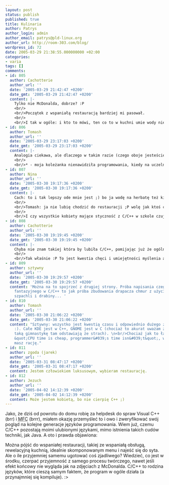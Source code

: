 ```yaml
---
layout: post
status: publish
published: true
title: Kulinaria
author: Patrys
author_login: admin
author_email: patrys@pld-linux.org
author_url: http://room-303.com/blog/
wordpress_id: 72
date: 2005-03-29 21:38:55.000000000 +02:00
categories:
- varia
tags: []
comments:
- id: 805
  author: Cachotterie
  author_url: ''
  date: '2005-03-29 21:42:47 +0200'
  date_gmt: '2005-03-29 21:42:47 +0200'
  content: |-
    Tylko nie McDonalda, dobrze? :P
    <br/>
    <br/>Początek z wspaniałą restauracją bardziej mi pasował.
    <br/>
    <br/>I tak w ogóle: i kto to mówi, ten co to w kuchni umie wody nie przypalić i mikrofalę obsłużyć? :PPP
- id: 806
  author: Tomash
  author_url: ''
  date: '2005-03-29 23:17:03 +0200'
  date_gmt: '2005-03-29 23:17:03 +0200'
  content: |-
    Analogia ciekawa, ale dlaczego w takim razie (czego oboje jesteście najlepszym przykładem ;)) to faceci wolą siedzieć w kuchni i gotować, a kobiety do restauracji*?
    <br/>
    <br/>* - moja koleżanka nienawidziła programowania, kiedy na uczelni przez dwa semestry próbowali w nią wcisnąć C i C++ (po jednym semestrze); teraz mamy semestr Javy i programowanie zaczęło jej się bardzo podobać.
- id: 807
  author: Nina
  author_url: ''
  date: '2005-03-30 19:17:36 +0200'
  date_gmt: '2005-03-30 19:17:36 +0200'
  content: |-
    Cach: to i tak lepszy ode mnie jest ;) bo ja wodę na herbatę też kiedyś przypaliłam ;) no i zdarzyło się zaparzać herbatę nieprzegotowaną wodą ;)
    <br/>
    <br/>Tomash: ja nie lubię chodzić do restauracji ;P wolę jak ktoś coś dla mnie ugotuje ;)
    <br/>
    <br/>I czy wszystkie kobiety mające styczność z C/C++ w szkole czują niechęć do tych języków?
- id: 808
  author: Cachotterie
  author_url: ''
  date: '2005-03-30 19:19:45 +0200'
  date_gmt: '2005-03-30 19:19:45 +0200'
  content: |-
    Chyba nie znam takiej która by lubiła C/C++, pomijając już że ogólnie znam mało kobiet programujących (ale jeśli już, to w czymś o wyższych poziomach abstrakcji).
    <br/>
    <br/>Tak właśnie :P To jest kwestia chęci i umiejętności myślenia abstrakcyjnego vs. myślenia pragmatycznego i przyziemnego ;))
- id: 809
  author: sztywny
  author_url: ''
  date: '2005-03-30 19:29:57 +0200'
  date_gmt: '2005-03-30 19:29:57 +0200'
  content: 'Można na to spojrzeć z drugiej strony. Próba napisania czegoś bardziej
    fantazyjnego w C/C++ to jak próba zbudowania drapacza chmur z użyciem cegieł,
    szpachli i drabiny... '
- id: 810
  author: Tomash
  author_url: ''
  date: '2005-03-30 21:06:22 +0200'
  date_gmt: '2005-03-30 21:06:22 +0200'
  content: "Sztywny: wszystko jest kwestią czasu i odpowiednio dużego zespołu programistów
    :). Całe KDE jest w C++, GNOME jest w C (chociaż to akurat uważam za błąd projektowy,
    taką gimnastykę tam odstawiają że strach). \n<br/>Chociaż jak to ładnie ujął Eckel
    &quot;CPU time is cheap, programmer&#039;s time isn&#039;t&quot;, więc oczywiście
    masz rację."
- id: 811
  author: zgoda (jarek)
  author_url: ''
  date: '2005-03-31 08:47:17 +0200'
  date_gmt: '2005-03-31 08:47:17 +0200'
  content: Jestem człowiekiem luksusowym, wybieram restaurację.
- id: 812
  author: Jezuch
  author_url: ''
  date: '2005-04-02 14:12:39 +0200'
  date_gmt: '2005-04-02 14:12:39 +0200'
  content: Może jestem kobietą, bo nie cierpię C++ ;)
---
```

<p>Jako, że dziś od powrotu do domu robię za helpdesk do spraw Visual C++ (brr) i <abbr title="Microsoft Foundation Classes">MFC</abbr> (brrr), miałem okazję przemyśleć to i owo i zweryfikować swój pogląd na kolejne generacje języków programowania. Wiem już, czemu C/C++ pozostają moimi ulubionymi językami, mimo istnienia takich cudów techniki, jak Java. A oto i prawda objawiona:</p>

<p>Można pójść do wspaniałej restauracji, takiej ze wspaniałą obsługą, rewelacyjną kuchnią, idealnie skomponowanym menu i najeść się do syta. Ale o ile przyjemniej samemu ugotować coś zjadliwego? Wiedzieć, co jest w środku, czerpać przyjemność z samego procesu twórczego, nawet jeśli efekt końcowy nie wygląda jak na zdjęciach z McDonalda. C/C++ to rodzina języków, które cieszą samym faktem, że program w ogóle działa (a przynajmniej się kompiluje). :&gt;</p>
